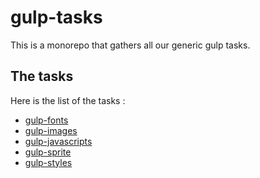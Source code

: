# gulp-tasks

This is a monorepo that gathers all our generic gulp tasks.

## The tasks

Here is the list of the tasks :

* [gulp-fonts](https://github.com/WandiParis/gulp-tasks/tree/master/packages/gulp-fonts)
* [gulp-images](https://github.com/WandiParis/gulp-tasks/tree/master/packages/gulp-images)
* [gulp-javascripts](https://github.com/WandiParis/gulp-tasks/tree/master/packages/gulp-javascripts)
* [gulp-sprite](https://github.com/WandiParis/gulp-tasks/tree/master/packages/gulp-sprite)
* [gulp-styles](https://github.com/WandiParis/gulp-tasks/tree/master/packages/gulp-styles)
